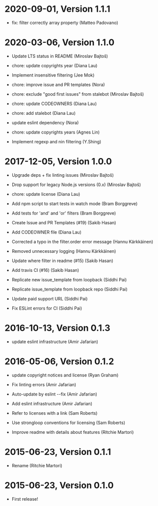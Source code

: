2020-09-01, Version 1.1.1
=========================

 * fix: filter correctly array property (Matteo Padovano)


2020-03-06, Version 1.1.0
=========================

 * Update LTS status in README (Miroslav Bajtoš)

 * chore: update copyrights year (Diana Lau)

 * Implement insensitive filtering (Jee Mok)

 * chore: improve issue and PR templates (Nora)

 * chore: exclude "good first issues" from stalebot (Miroslav Bajtoš)

 * chore: update CODEOWNERS (Diana Lau)

 * chore: add stalebot (Diana Lau)

 * update eslint dependency (Nora)

 * chore: update copyrights years (Agnes Lin)

 * Implement regexp and nin filtering (Y.Shing)


2017-12-05, Version 1.0.0
=========================

 * Upgrade deps + fix linting issues (Miroslav Bajtoš)

 * Drop support for legacy Node.js versions (0.x) (Miroslav Bajtoš)

 * chore: update license (Diana Lau)

 * Add npm script to start tests in watch mode (Bram Borggreve)

 * Add tests for 'and' and 'or' filters (Bram Borggreve)

 * Create Issue and PR Templates (#19) (Sakib Hasan)

 * Add CODEOWNER file (Diana Lau)

 * Corrected a typo in the filter.order error message (Hannu Kärkkäinen)

 * Removed unnecessary logging (Hannu Kärkkäinen)

 * Update where filter in readme (#15) (Sakib Hasan)

 * Add travis CI (#16) (Sakib Hasan)

 * Replicate new issue_template from loopback (Siddhi Pai)

 * Replicate issue_template from loopback repo (Siddhi Pai)

 * Update paid support URL (Siddhi Pai)

 * Fix ESLint errors for CI (Siddhi Pai)


2016-10-13, Version 0.1.3
=========================

 * update eslint infrastructure (Amir Jafarian)


2016-05-06, Version 0.1.2
=========================

 * update copyright notices and license (Ryan Graham)

 * Fix linting errors (Amir Jafarian)

 * Auto-update by eslint --fix (Amir Jafarian)

 * Add eslint infrastructure (Amir Jafarian)

 * Refer to licenses with a link (Sam Roberts)

 * Use strongloop conventions for licensing (Sam Roberts)

 * Improve readme with details about features (Ritchie Martori)


2015-06-23, Version 0.1.1
=========================

 * Rename (Ritchie Martori)


2015-06-23, Version 0.1.0
=========================

 * First release!
